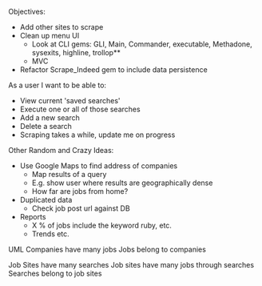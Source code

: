Objectives:
- Add other sites to scrape
- Clean up menu UI
  - Look at CLI gems: GLI, Main, Commander, executable, Methadone, sysexits, highline, trollop**
  - MVC
- Refactor Scrape_Indeed gem to include data persistence

As a user I want to be able to:
- View current 'saved searches'
- Execute one or all of those searches
- Add a new search
- Delete a search
- Scraping takes a while, update me on progress

Other Random and Crazy Ideas:
- Use Google Maps to find address of companies
  - Map results of a query
  - E.g. show user where results are geographically dense
  - How far are jobs from home?
- Duplicated data
  - Check job post url against DB
- Reports
  - X % of jobs include the keyword ruby, etc.
  - Trends etc.

UML
Companies have many jobs
Jobs belong to companies

Job Sites have many searches
Job sites have many jobs through searches
Searches belong to job sites
